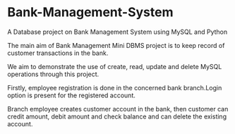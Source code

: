 # Bank-Management-System
A Database project on Bank Management System using MySQL and Python

The main aim of Bank Management Mini DBMS project is to keep record of customer transactions in the bank.

We aim to demonstrate the use of create, read, update and delete MySQL operations through this project.

Firstly, employee registration is done in the concerned bank branch.Login option is present for the registered account.

Branch employee creates customer account in the bank, then customer can credit amount, debit amount and check balance and can delete the existing account.
